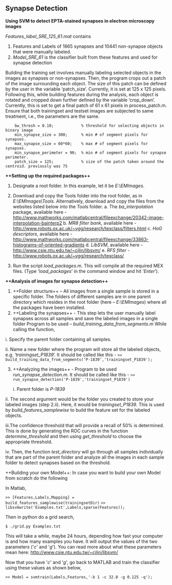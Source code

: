 ## Synapse Detection
**Using SVM to detect EPTA-stained synapses in electron microscopy images**

*Features_label_SRE_125_61.mat* contains

  1. Features and Labels of 1665 synapses and 10441 non-synapse objects that were manually labeled.
  2. *Model_SRE_61* is the classifier built from these features and used for synapse detection

Building the training set involves manually labeling selected objects in the images as synapses or non-synapses. Then, the program crops out a patch of the image surrounding each object. The size of this patch can be defined by the user in the variable ‘patch_size’. Currently, it is set at 125 x 125 pixels. Following this, while building features during the analysis, each object is rotated and cropped down further defined by the variable ‘crop_down’. Currently, this is set to get a final patch of 61 x 61 pixels in process_patch.m. Ensure that both trainingset and testset images are subjected to same treatment, i.e., the parameters are the same.

```
    bw_thresh = 0.10;            % threshold for selecting objects in binary image
    min_synapse_size = 300;      % min # of segment pixels for synapses.
    max_synapse_size = 60*60;    % max # of segment pixels for synapses.
    min_synapse_perimeter = 90;  % min # of segment pixels for synapse perimeter.
    patch_size = 125;            % size of the patch taken around the centroid. previously was 75
```

**++Setting up the required packages++**

1.  Designate a root folder. In this example, let it be *E:\EMImages*.
2.  Download and copy the Tools folder into the root folder, as in *E:\EMImages\Tools*.
    Alternatively, download and copy the files from the websites listed below into the *Tools* folder.
    a. The *ba_interpolation* package, available here - http://www.mathworks.com/matlabcentral/fileexchange/20342-image-interpolation-bainterp2
    b. *MR8 filter bank*, available here - http://www.robots.ox.ac.uk/~vgg/research/texclass/filters.html
    c. *HoG descriptors*, available here - http://www.mathworks.com/matlabcentral/fileexchange/33863-histograms-of-oriented-gradients
    d. *LibSVM*, available here - http://www.csie.ntu.edu.tw/~cjlin/libsvm/
    e. *RFS filter* - http://www.robots.ox.ac.uk/~vgg/research/texclass/

3.  Run the script *load_packages.m*. This will compile all the required MEX files. (Type ‘*load_packages*’ in the command window and hit ‘*Enter*’).

**++Analysis of images for synapse detection++**

1. ++Folder structure++ – All images from a single sample is stored in a specific folder. The folders of different samples are in one parent directory which resides in the root folder (here – *E:\EMImages*) where all the packages have been installed.
2. ++Labeling the synapses++ -
This step lets the user manually label synapses across all samples and save the labeled images in a single folder Program to be used – *build_training_data_from_segments.m* While calling the function,
    
  i.  Specify the parent folder containing all samples.

  ii. Name a new folder where the program will store all the labeled objects, e.g. ‘*trainingset_P1839*’. It should be called like  this -
  `>> build_training_data_from_segments(‘P-1839’,'trainingset_P1839');`

3.  ++Analyzing the images++ - 
    Program to be used *run_synapse_detection.m*. It should be called like this -
`>> run_synapse_detection('P-1839','trainingset_P1839')`

	i.  Parent folder is *P-1839*

  ii. The second argument would be the folder you created to store your labeled images (step 2.ii). Here, it would be *trainingset_P1839*. This is used by *build_features_samplewise* to build the feature set for the labeled objects.

  iii.The confidence threshold that will provide a recall of 50% is determined. This is done by generating the ROC curves in the function *determine_threshold* and then using *get_threshold* to choose the appropriate threshold.

  iv. Then, the function *test_directory* will go through all samples individually that are part of the parent folder and analyze all the images in each sample folder to detect synapses based on the threshold.

++Building your own Model++: In case you want to build your own Model from scratch do the following

In Matlab,

`>> [Features,Labels,Mapping] = build_features_samplewise(trainingsetDir)`
`>> libsvmwrite('Examples.txt',Labels,sparse(Features));`

Then in python do a grid search,

`$ ./grid.py Examples.txt`
    
This will take a while, maybe 24 hours, depending how fast your computer is and how many examples you have. It will output the values of the two parameters ('*c*' and '*g*'). You can read more about what these parameters mean here: http://www.csie.ntu.edu.tw/~cjlin/libsvm/

Now that you have '*c*' and '*g*', go back to MATLAB and train the classifier using these values as shown below,

`>> Model = svmtrain(Labels,Features,'-b 1 -c 32.0 -g 0.125 -q');`
